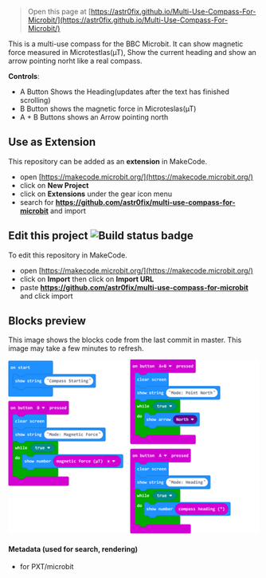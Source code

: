 
> Open this page at [https://astr0fix.github.io/Multi-Use-Compass-For-Microbit/](https://astr0fix.github.io/Multi-Use-Compass-For-Microbit/)

This is a multi-use compass for the BBC Microbit. It can show magnetic force measured in Microtestlas(µT), Show the current heading and show an arrow pointing norht like a real compass.

**Controls**:
* A Button Shows the Heading(updates after the text has finished scrolling)
* B Button shows the magnetic force in Microteslas(µT)
* A + B Buttons shows an Arrow pointing north

## Use as Extension

This repository can be added as an **extension** in MakeCode.

* open [https://makecode.microbit.org/](https://makecode.microbit.org/)
* click on **New Project**
* click on **Extensions** under the gear icon menu
* search for **https://github.com/astr0fix/multi-use-compass-for-microbit** and import

## Edit this project ![Build status badge](https://github.com/astr0fix/multi-use-compass-for-microbit/workflows/MakeCode/badge.svg)

To edit this repository in MakeCode.

* open [https://makecode.microbit.org/](https://makecode.microbit.org/)
* click on **Import** then click on **Import URL**
* paste **https://github.com/astr0fix/multi-use-compass-for-microbit** and click import

## Blocks preview

This image shows the blocks code from the last commit in master.
This image may take a few minutes to refresh.

![A rendered view of the blocks](https://github.com/Astr0Fix/Multi-Use-Compass-For-Microbit/blob/master/microbit-screenshot.png?raw=true)

#### Metadata (used for search, rendering)

* for PXT/microbit
<script src="https://makecode.com/gh-pages-embed.js"></script><script>makeCodeRender("{{ site.makecode.home_url }}", "{{ site.github.owner_name }}/{{ site.github.repository_name }}");</script>
